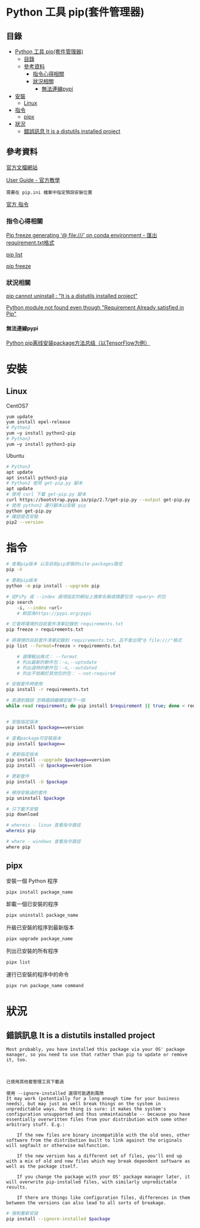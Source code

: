 # Python 工具 pip(套件管理器)

## 目錄

- [Python 工具 pip(套件管理器)](#python-工具-pip套件管理器)
  - [目錄](#目錄)
  - [參考資料](#參考資料)
    - [指令心得相關](#指令心得相關)
    - [狀況相關](#狀況相關)
      - [無法連線pypi](#無法連線pypi)
- [安裝](#安裝)
  - [Linux](#linux)
- [指令](#指令)
  - [pipx](#pipx)
- [狀況](#狀況)
  - [錯誤訊息 It is a distutils installed project](#錯誤訊息-it-is-a-distutils-installed-project)

## 參考資料

[官方文檔網站](https://pip.pypa.io/en/stable/#)

[User Guide - 官方教學](http://pip.readthedocs.org/en/stable/user_guide/#configuration)

`需要在 pip.ini 檔案中指定預設安裝位置`

[官方 指令](https://pip.pypa.io/en/stable/cli/)

### 指令心得相關

[Pip freeze generating '@ file:///' on conda environment - 匯出requirement.txt格式](https://stackoverflow.com/questions/62863020/pip-freeze-generating-file-on-conda-environment)

[pip list](https://pip.pypa.io/en/stable/cli/pip_list/)

[pip freeze](https://pip.pypa.io/en/stable/cli/pip_freeze/)

### 狀況相關

[pip cannot uninstall <package>: "It is a distutils installed project"](https://stackoverflow.com/questions/53807511/pip-cannot-uninstall-package-it-is-a-distutils-installed-project)

[Python module not found even though "Requirement Already satisfied in Pip"](https://stackoverflow.com/questions/45345377/python-module-not-found-even-though-requirement-already-satisfied-in-pip)

#### 無法連線pypi

[Python pip离线安装package方法总结（以TensorFlow为例）](https://imshuai.com/python-pip-install-package-offline-tensorflow?fbclid=IwAR3PzgsWlO36VkWjDr0UafrpuiyqL7l3D10XEK4lffQgllroZswA4DG4sfs)

# 安裝

## Linux

CentOS7

```bash
yum update
yum install epel-release
# Python2
yum –y install python2-pip
# Python3
yum –y install python3-pip
```

Ubuntu

```bash
# Python3
apt update
apt install python3-pip
# Python2 使用 get-pip.py 腳本
apt update
# 使用 curl 下載 get-pip.py 腳本
curl https://bootstrap.pypa.io/pip/2.7/get-pip.py --output get-pip.py
# 使用 python2 運行腳本以安裝 pip
python get-pip.py
# 確認是否安裝
pip2 --version
```

# 指令

```bash
# 查看pip版本 以及目前pip安裝的site-packages路徑
pip -V

# 更新pip版本
python -m pip install --upgrade pip

# 從PiPy 或 --index 選項指定的網址上搜索名稱或摘要包含 <query> 的包
pip search
	-i, --index <url>
	# 默認為https://pypi.org/pypi

# 它會將環境的目前套件清單記錄到 requirements.txt
pip freeze > requirements.txt

# 將環境的目前套件清單記錄到 requirements.txt，且不會出現"@ file:///"格式
pip list --format=freeze > requirements.txt

    # 選擇輸出格式： --format
    # 列出最新的軟件包：-u,--uptodate
    # 列出過時的軟件包：-o,--outdated
    # 列出不依賴於其他包的包： --not-required

# 安裝套件時使用
pip install -r requirements.txt

# 若遇到錯誤 忽略錯誤繼續安裝下一個
while read requirement; do pip install $requirement || true; done < requirements.txt


# 安裝指定版本
pip install $package==version

# 查看package可安裝版本
pip install $package==

# 更新指定版本
pip install --upgrade $package==version
pip install -U $package==version

# 更新套件
pip install -U $package

# 移除安裝過的套件
pip uninstall $package

# 只下載不安裝
pip download

# whereis - linux 查看指令路徑
whereis pip

# where - windows 查看指令路徑
where pip
```

## pipx

安裝一個 Python 程序

```bash
pipx install package_name
```

卸載一個已安裝的程序

```bash
pipx uninstall package_name
```

升級已安裝的程序到最新版本

```bash
pipx upgrade package_name
```

列出已安裝的所有程序

```bash
pipx list
```

運行已安裝的程序中的命令

```bash
pipx run package_name command
```

# 狀況

## 錯誤訊息 It is a distutils installed project

```
Most probably, you have installed this package via your OS' package manager, so you need to use that rather than pip to update or remove it, too.



已使用其他套管理工具下載過

使用 --ignore-installed 選項可能遇到風險
It may work (potentially for a long enough time for your business needs), but may just as well break things on the system in unpredictable ways. One thing is sure: it makes the system's configuration unsupported and thus unmaintainable -- because you have essentially overwritten files from your distribution with some other arbitrary stuff. E.g.:

	If the new files are binary incompatible with the old ones, other software from the distribution built to link against the originals will segfault or otherwise malfunction.

	If the new version has a different set of files, you'll end up with a mix of old and new files which may break dependent software as well as the package itself.

	If you change the package with your OS' package manager later, it will overwrite pip-installed files, with similarly unpredictable results.

	If there are things like configuration files, differences in them between the versions can also lead to all sorts of breakage.
```

```bash
# 强制重新安装
pip install --ignore-installed $package
```